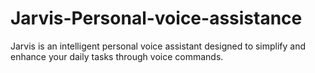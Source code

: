 # Jarvis-Personal-voice-assistance
Jarvis is an intelligent personal voice assistant designed to simplify and enhance your daily tasks through voice commands.
